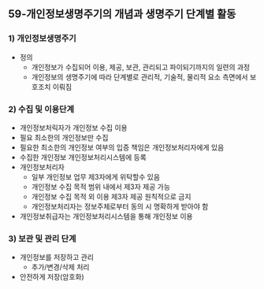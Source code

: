 ## 59-개인정보생명주기의 개념과 생명주기 단계별 활동
### 1) 개인정보생명주기
- 정의
    - 개인정보가 수집되어 이용, 제공, 보관, 관리되고 파이되기까지의 일련의 과정
    - 개인정보의 생명주기에 따라 단계별로 관리적, 기술적, 물리적 요소 측면에서 보호조치 이뤄짐
### 2) 수집 및 이용단계
- 개인정보처릭자가 개인정보 수집 이용
- 필요 최소한의 개인정보만 수집
- 필요한 최소한의 개인정보 여부의 입증 책임은 개인정보처리자에게 있음
- 수집한 개인정보 개인정보처리시스템에 등록
- 개인정보처리자
    - 일부 개인정보 업무 제3자에게 위탁할수 있음
    - 개인정보 수집 목적 범위 내에서 제3자 제공 가능
    - 개인정보 수집 목적 외 이용 제3자 제공 원칙적으로 금지
    - 개인정보처리자는 정보주체로부터 동의 시 명확하게 받아야 함
- 개인정보취급자는 개인정보처리시스템을 통해 개인정보 이용
### 3) 보관 및 관리 단계
- 개인정보를 저장하고 관리
    - 추가/변경/삭제 처리
- 안전하게 저장(암호화)
